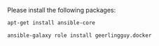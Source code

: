 
Please install the following packages:

```bash
apt-get install ansible-core

ansible-galaxy role install geerlingguy.docker
```
